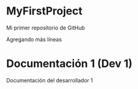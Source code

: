 # MyFirstProject
Mi primer repositorio de GitHub

Agregando más líneas
# Documentación 1 (Dev 1)
Documentación del desarrollador 1
